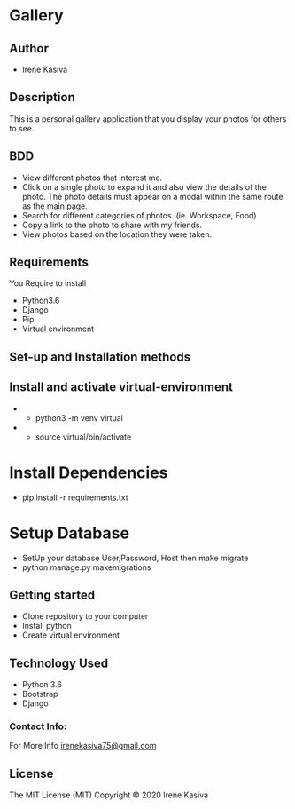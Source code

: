 # Gallery

## Author 

* Irene Kasiva

## Description

This is a personal gallery application that you display your photos for others to see.

## BDD
* View different photos that interest me.
* Click on a single photo to expand it and also view the details of the photo. The photo details must appear on a modal within the same route as the main page.
* Search for different categories of photos. (ie. Workspace, Food)
* Copy a link to the photo to share with my friends.
* View photos based on the location they were taken.
## Requirements

You Require to install

* Python3.6
* Django
* Pip
* Virtual environment

## Set-up and Installation methods

 ## Install and activate virtual-environment
 * - python3 -m venv virtual
 * - source virtual/bin/activate  

 # Install Dependencies
 * pip install -r requirements.txt 

 # Setup Database
 * SetUp your database User,Password, Host then make migrate
 * python manage.py makemigrations 

## Getting started

* Clone repository to your computer
* Install python
* Create virtual environment


## Technology Used

* Python 3.6
* Bootstrap 
* Django

### Contact Info:
For More Info
irenekasiva75@gmail.com

## License
The MIT License (MIT) Copyright © 2020 Irene Kasiva
